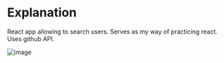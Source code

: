 # Explanation
React app allowing to search users. Serves as my way of practicing react. Uses github API.

![image](https://user-images.githubusercontent.com/35265374/109404515-25efd880-7967-11eb-8017-e25f71ce9bf3.png)
